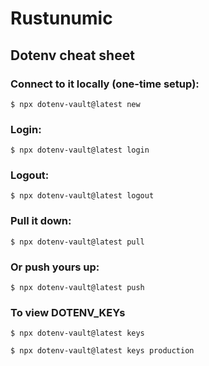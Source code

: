 # Rustunumic

## Dotenv cheat sheet

### Connect to it locally (one-time setup):

```shell
$ npx dotenv-vault@latest new
```

### Login:

```shell
$ npx dotenv-vault@latest login
```

### Logout:

```shell
$ npx dotenv-vault@latest logout
```

### Pull it down:

```shell
$ npx dotenv-vault@latest pull
```

### Or push yours up:

```shell
$ npx dotenv-vault@latest push
```

### To view DOTENV_KEYs

```shell
$ npx dotenv-vault@latest keys
```

```shell
$ npx dotenv-vault@latest keys production
```